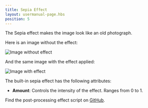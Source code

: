 ```yaml
---
title: Sepia Effect
layout: usermanual-page.hbs
position: 5
---
```


The Sepia effect makes the image look like an old photograph.

Here is an image without the effect:

![Image without effect][1]

And the same image with the effect applied:

![Image with effect][2]

The built-in sepia effect has the following attributes:

* **Amount**: Controls the intensity of the effect. Ranges from 0 to 1.

Find the post-processing effect script on [GitHub][3].

[1]: /images/platform/posteffects/without_effects.png
[2]: /images/platform/posteffects/with_sepia.png
[3]: https://github.com/playcanvas/engine/blob/main/scripts/posteffects/posteffect-sepia.js
